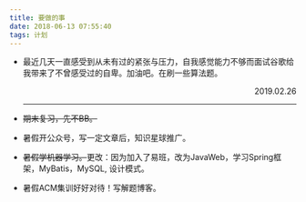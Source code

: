 ```yaml
---
title: 要做的事
date: 2018-06-13 07:55:40
tags: 计划
---
```


* 最近几天一直感受到从未有过的紧张与压力，自我感觉能力不够而面试谷歌给我带来了不曾感受过的自卑。加油吧。在刷一些算法题。 

  <p align="right">2019.02.26</p>

  <hr>

* ~~期末复习，先不BB。~~

* 暑假开公众号，写一定文章后，知识星球推广。

* ~~暑假学机器学习。~~更改：因为加入了易班，改为JavaWeb，学习Spring框架，MyBatis，MySQL, 设计模式。

* 暑假ACM集训好好对待！写解题博客。 <!--more-->

